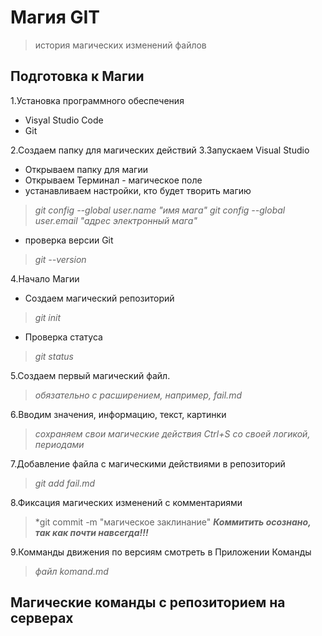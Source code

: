 # Магия GIT #

> история магических  изменений файлов 
   
 ## Подготовка к Магии ##

1.Установка программного обеспечения

* Visyal Studio Code
* Git 

2.Создаем папку для магических действий
3.Запускаем Visual Studio
* Открываем папку для магии
* Открываем Терминал - магическое поле
* устанавливаем настройки, кто будет творить магию
 >  *git config --global user.name "имя мага"*
 >  *git config --global user.email "адрес электронный мага"*
* проверка версии Git
> *git --version*

4.Начало Магии
* Создаем магический репозиторий
> *git init*
* Проверка статуса
> *git status*

5.Создаем первый магический файл.
> *обязательно с расширением, например, fail.md*

6.Вводим значения, информацию, текст, картинки
> *сохраняем свои магические действия Ctrl+S со своей логикой, периодами*

7.Добавление файла с магическими действиями в репозиторий
> *git add fail.md*

8.Фиксация магических изменений с комментариями
> *git commit -m "магическое заклинание"
> ***Коммитить осознано, так как почти навсегда!!!***

9.Комманды движения по версиям смотреть в Приложении Команды
> *файл komand.md*

## Магические команды с репозиторием на серверах

